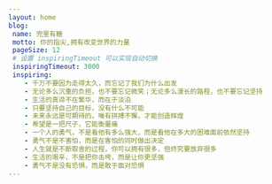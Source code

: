 ```yaml
---
layout: home
blog:
 name: 兜里有糖
 motto: 你的指尖,拥有改变世界的力量
 pageSize: 12
 # 设置 inspiringTimeout 可以实现自动切换
 inspiringTimeout: 3000
 inspiring:
    - 千万不要因为走得太久，而忘记了我们为什么出发
    - 无论多么沉重的负担，也不要忘记微笑；无论多么漫长的路程，也不要忘记坚持
    - 生活的真谛不在繁华，而在于淡泊
    - 只要坚持自己的目标，没有什么不可能
    - 未来永远是可期待的，唯有拼搏不懈，才能创造辉煌
    - 希望是一把尺子，它能衡量痛
    - 一个人的勇气，不是看他有多么强大，而是看他在多大的困难面前依然坚持
    - 勇气不是不害怕，而是在害怕的同时做出决定
    - 人生就是不断取舍的过程，你可以拥有很多，但终究要放弃很多
    - 生活的艰辛，不是把你击垮，而是让你更坚强
    - 勇气不是没有恐惧，而是敢于面对恐惧
---
```

